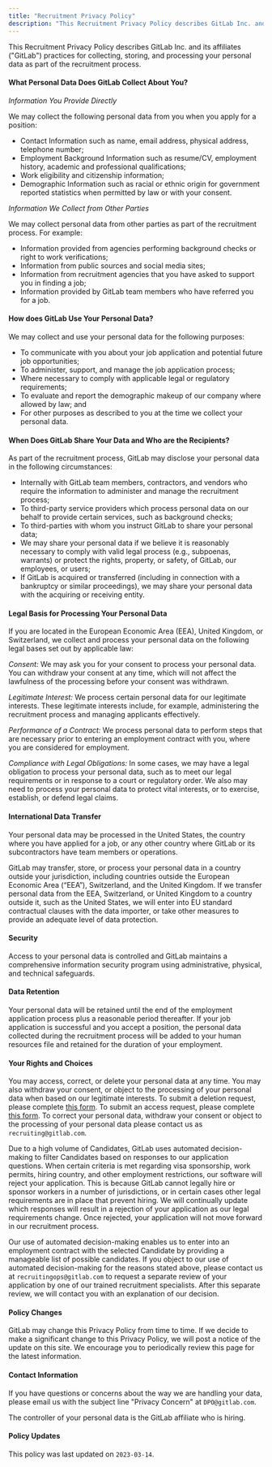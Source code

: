 ```yaml
---
title: "Recruitment Privacy Policy"
description: "This Recruitment Privacy Policy describes GitLab Inc. and its affiliates (GitLab) practices for collecting, storing, and processing your personal data as part of the recruitment process."
---
```


This Recruitment Privacy Policy describes GitLab Inc. and its affiliates ("GitLab") practices for collecting, storing, and processing your personal data as part of the recruitment process.

#### What Personal Data Does GitLab Collect About You?

*Information You Provide Directly*

We may collect the following personal data from you when you apply for a position:
- Contact Information such as name, email address, physical address, telephone number;
- Employment Background Information such as resume/CV, employment history, academic and professional qualifications;
- Work eligibility and citizenship information;
- Demographic Information such as racial or ethnic origin for government reported statistics when permitted by law or with your consent.

*Information We Collect from Other Parties*

We may collect personal data from other parties as part of the recruitment process. For example:
- Information provided from agencies performing background checks or right to work verifications;
- Information from public sources and social media sites;
- Information from recruitment agencies that you have asked to support you in finding a job;
- Information provided by GitLab team members who have referred you for a job.

#### How does GitLab Use Your Personal Data?

We may collect and use your personal data for the following purposes:
- To communicate with you about your job application and potential future job opportunities;
- To administer, support, and manage the job application process;
- Where necessary to comply with applicable legal or regulatory requirements;
- To evaluate and report the demographic makeup of our company where allowed by law; and
- For other purposes as described to you at the time we collect your personal data.

#### When Does GitLab Share Your Data and Who are the Recipients?

As part of the recruitment process, GitLab may disclose your personal data in the following circumstances:
- Internally with GitLab team members, contractors, and vendors who require the information to administer and manage the recruitment process;
- To third-party service providers which process personal data on our behalf to provide certain services, such as background checks;
- To third-parties with whom you instruct GitLab to share your personal data;
- We may share your personal data if we believe it is reasonably necessary to comply with valid legal process (e.g., subpoenas, warrants) or protect the rights, property, or safety, of GitLab, our employees, or users;
- If GitLab is acquired or transferred (including in connection with a bankruptcy or similar proceedings), we may share your personal data with the acquiring or receiving entity.

#### Legal Basis for Processing Your Personal Data

If you are located in the European Economic Area (EEA), United Kingdom, or Switzerland, we collect and process your personal data on the following legal bases set out by applicable law:

*Consent:* We may ask you for your consent to process your personal data. You can withdraw your consent at any time, which will not affect the lawfulness of the processing before your consent was withdrawn.

*Legitimate Interest:* We process certain personal data for our legitimate interests. These legitimate interests include, for example, administering the recruitment process and managing applicants effectively.

*Performance of a Contract:* We process personal data to perform steps that are necessary prior to entering an employment contract with you, where you are considered for employment.

*Compliance with Legal Obligations:* In some cases, we may have a legal obligation to process your personal data, such as to meet our legal requirements or in response to a court or regulatory order. We also may need to process your personal data to protect vital interests, or to exercise, establish, or defend legal claims.

#### International Data Transfer

Your personal data may be processed in the United States, the country where you have applied for a job, or any other country where GitLab or its subcontractors have team members or operations.

GitLab may transfer, store, or process your personal data in a country outside your jurisdiction, including countries outside the European Economic Area (“EEA”), Switzerland, and the United Kingdom. If we transfer personal data from the EEA, Switzerland, or United Kingdom to a country outside it, such as the United States, we will enter into EU standard contractual clauses with the data importer, or take other measures to provide an adequate level of data protection.

#### Security

Access to your personal data is controlled and GitLab maintains a comprehensive information security program using administrative, physical, and technical safeguards.

#### Data Retention

Your personal data will be retained until the end of the employment application process plus a reasonable period thereafter. If your job application is successful and you accept a position, the personal data collected during the recruitment process will be added to your human resources file and retained for the duration of your employment.

#### Your Rights and Choices

You may access, correct, or delete your personal data at any time. You may also withdraw your consent, or object to the processing of your personal data when based on our legitimate interests. To submit a deletion request, please complete [this form](https://docs.google.com/forms/d/e/1FAIpQLSe38cv9E08t7hZWpKwiTzudgASHBUKszlEUXrH4ebQ4sx9hmA/viewform?usp=sf_link). To submit an access request, please complete [this form](https://docs.google.com/forms/d/e/1FAIpQLSdlEoArR_hnmKvj08kCDSz31HBN44JF2caQFPpsxnxme4OL9Q/viewform?usp=sf_link). To correct your personal data, withdraw your consent or object to the processing of your personal data please contact us as `recruiting@gitlab.com`.

Due to a high volume of Candidates, GitLab uses automated decision-making to filter Candidates based on responses to our application questions.  When certain criteria is met regarding visa sponsorship, work permits, hiring country, and other employment restrictions, our software will reject your application.  This is because GitLab cannot legally hire or sponsor workers in a number of jurisdictions, or in certain cases other legal requirements are in place that prevent hiring. We will continually update which responses will result in a rejection of your application as our legal requirements change.  Once rejected, your application will not move forward in our recruitment process.

Our use of automated decision-making enables us to enter into an employment contract with the selected Candidate by providing a manageable list of possible candidates.  If you object to our use of automated decision-making for the reasons stated above, please contact us at `recruitingops@gitlab.com` to request a separate review of your application by one of our trained recruitment specialists.  After this separate review, we will contact you with an explanation of our decision.

#### Policy Changes

GitLab may change this Privacy Policy from time to time. If we decide to make a significant change to this Privacy Policy, we will post a notice of the update on this site. We encourage you to periodically review this page for the latest information.

#### Contact Information

If you have questions or concerns about the way we are handling your data, please email us with the subject line "Privacy Concern" at `DPO@gitlab.com`.

The controller of your personal data is the GitLab affiliate who is hiring.

#### Policy Updates

This policy was last updated on `2023-03-14`.

